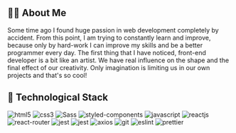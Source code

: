 
## 🙋‍♂️ About Me

Some time ago I found huge passion in web development completely by accident. From this point, I am trying to constantly learn and improve, because only by hard-work I can improve my skills and be a better programmer every day. The first thing that I have noticed, front-end developer is a bit like an artist.  We have real influence on the shape and the final effect of our creativity. Only imagination is limiting us in our own projects and that's so cool! 

## 🔧 Technological Stack

<img alt="html5" src="https://img.shields.io/badge/-HTML5-orange"> <img alt="css3" src="https://img.shields.io/badge/-CSS3-blue"> <img alt="Sass" src="https://img.shields.io/badge/-Sass-pink"> <img alt="styled-components" src="https://img.shields.io/badge/-Styled%20Components-9cf">  <img alt="javascript" src="https://img.shields.io/badge/-JavaScript-yellow"> <img alt="reactjs" src="https://img.shields.io/badge/-ReactJS-blue"> <img alt="react-router" src="https://img.shields.io/badge/-React--Router-red"> <img alt="jest" src="https://img.shields.io/badge/-Jest-green"> <img alt="jest" src="https://img.shields.io/badge/-Cypress.io-yellowgreen"> <img alt="axios" src="https://img.shields.io/badge/-Axios-blueviolet"> <img alt="git" src="https://img.shields.io/badge/-GIT-critical"> <img alt="eslint" src="https://img.shields.io/badge/-ESLint-violet"> <img alt="prettier" src="https://img.shields.io/badge/-Prettier-lightgrey">
